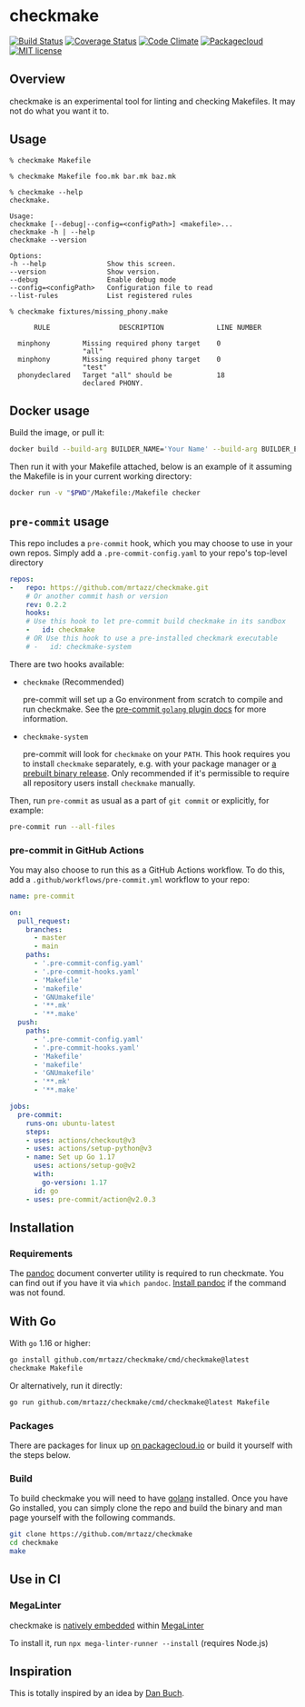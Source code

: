 # checkmake

[![Build Status](https://travis-ci.org/mrtazz/checkmake.svg?branch=master)](https://travis-ci.org/mrtazz/checkmake)
[![Coverage Status](https://coveralls.io/repos/github/mrtazz/checkmake/badge.svg?branch=master)](https://coveralls.io/github/mrtazz/checkmake?branch=master)
[![Code Climate](https://codeclimate.com/github/mrtazz/checkmake/badges/gpa.svg)](https://codeclimate.com/github/mrtazz/checkmake)
[![Packagecloud](https://img.shields.io/badge/packagecloud-available-brightgreen.svg)](https://packagecloud.io/mrtazz/checkmake)
[![MIT license](https://img.shields.io/badge/license-MIT-blue.svg)](http://opensource.org/licenses/MIT)

## Overview
checkmake is an experimental tool for linting and checking Makefiles. It may
not do what you want it to.

## Usage

```
% checkmake Makefile

% checkmake Makefile foo.mk bar.mk baz.mk

% checkmake --help
checkmake.

Usage:
checkmake [--debug|--config=<configPath>] <makefile>...
checkmake -h | --help
checkmake --version

Options:
-h --help               Show this screen.
--version               Show version.
--debug                 Enable debug mode
--config=<configPath>   Configuration file to read
--list-rules            List registered rules

% checkmake fixtures/missing_phony.make

      RULE                 DESCRIPTION             LINE NUMBER

  minphony        Missing required phony target    0
                  "all"
  minphony        Missing required phony target    0
                  "test"
  phonydeclared   Target "all" should be           18
                  declared PHONY.

```

## Docker usage
Build the image, or pull it:
```sh
docker build --build-arg BUILDER_NAME='Your Name' --build-arg BUILDER_EMAIL=your.name@example.com . -t checker
```

Then run it with your Makefile attached, below is an example of it assuming the Makefile is in your current working directory:
```sh
docker run -v "$PWD"/Makefile:/Makefile checker
```

## `pre-commit` usage

This repo includes a `pre-commit` hook, which you may choose to use in your own
repos. Simply add a `.pre-commit-config.yaml` to your repo's top-level directory

```yaml
repos:
-   repo: https://github.com/mrtazz/checkmake.git
    # Or another commit hash or version
    rev: 0.2.2
    hooks:
    # Use this hook to let pre-commit build checkmake in its sandbox
    -   id: checkmake
    # OR Use this hook to use a pre-installed checkmark executable
    # -   id: checkmake-system
```

There are two hooks available:

- `checkmake` (Recommended)

   pre-commit will set up a Go environment from scratch to compile and run checkmake.
   See the [pre-commit `golang` plugin docs](https://pre-commit.com/#golang) for more information.

- `checkmake-system`

   pre-commit will look for `checkmake` on your `PATH`.
   This hook requires you to install `checkmake` separately, e.g. with your package manager or [a prebuilt binary release](https://github.com/mrtazz/checkmake/releases).
   Only recommended if it's permissible to require all repository users install `checkmake` manually.

Then, run `pre-commit` as usual as a part of `git commit` or explicitly, for example:

```sh
pre-commit run --all-files
```

### pre-commit in GitHub Actions

You may also choose to run this as a GitHub Actions workflow. To do this, add a
`.github/workflows/pre-commit.yml` workflow to your repo:

```yaml
name: pre-commit

on:
  pull_request:
    branches:
      - master
      - main
    paths:
      - '.pre-commit-config.yaml'
      - '.pre-commit-hooks.yaml'
      - 'Makefile'
      - 'makefile'
      - 'GNUmakefile'
      - '**.mk'
      - '**.make'
  push:
    paths:
      - '.pre-commit-config.yaml'
      - '.pre-commit-hooks.yaml'
      - 'Makefile'
      - 'makefile'
      - 'GNUmakefile'
      - '**.mk'
      - '**.make'

jobs:
  pre-commit:
    runs-on: ubuntu-latest
    steps:
    - uses: actions/checkout@v3
    - uses: actions/setup-python@v3
    - name: Set up Go 1.17
      uses: actions/setup-go@v2
      with:
        go-version: 1.17
      id: go
    - uses: pre-commit/action@v2.0.3
```

## Installation

### Requirements
The [pandoc](https://pandoc.org/) document converter utility is required to run checkmate. You can find out if you have it via `which pandoc`. [Install pandoc](https://pandoc.org/installing.html) if the command was not found.

## With Go

With `go` 1.16 or higher:

```sh
go install github.com/mrtazz/checkmake/cmd/checkmake@latest
checkmake Makefile
```

Or alternatively, run it directly:

```sh
go run github.com/mrtazz/checkmake/cmd/checkmake@latest Makefile
```

### Packages
There are packages for linux up [on packagecloud.io](https://packagecloud.io/mrtazz/checkmake) or build it yourself with the steps below.

### Build
To build checkmake you will need to have [golang](https://golang.org/) installed. Once you have Go installed, you can simply clone the repo and build the binary and man page yourself with the following commands.

```sh
git clone https://github.com/mrtazz/checkmake
cd checkmake
make
```

## Use in CI

### MegaLinter

checkmake is [natively embedded](https://oxsecurity.github.io/megalinter/latest/descriptors/makefile_checkmake/) within [MegaLinter](https://github.com/oxsecurity/megalinter)

To install it, run `npx mega-linter-runner --install` (requires Node.js)

## Inspiration
This is totally inspired by an idea by [Dan
Buch](https://twitter.com/meatballhat/status/768112351924985856).
